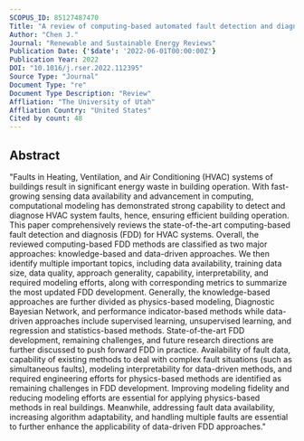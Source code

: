 ```yaml
---
SCOPUS_ID: 85127487470
Title: "A review of computing-based automated fault detection and diagnosis of heating, ventilation and air conditioning systems"
Author: "Chen J."
Journal: "Renewable and Sustainable Energy Reviews"
Publication Date: {'$date': '2022-06-01T00:00:00Z'}
Publication Year: 2022
DOI: "10.1016/j.rser.2022.112395"
Source Type: "Journal"
Document Type: "re"
Document Type Description: "Review"
Affliation: "The University of Utah"
Affliation Country: "United States"
Cited by count: 48
---
```


## Abstract
"Faults in Heating, Ventilation, and Air Conditioning (HVAC) systems of buildings result in significant energy waste in building operation. With fast-growing sensing data availability and advancement in computing, computational modeling has demonstrated strong capability to detect and diagnose HVAC system faults, hence, ensuring efficient building operation. This paper comprehensively reviews the state-of-the-art computing-based fault detection and diagnosis (FDD) for HVAC systems. Overall, the reviewed computing-based FDD methods are classified as two major approaches: knowledge-based and data-driven approaches. We then identify multiple important topics, including data availability, training data size, data quality, approach generality, capability, interpretability, and required modeling efforts, along with corresponding metrics to summarize the most updated FDD development. Generally, the knowledge-based approaches are further divided as physics-based modeling, Diagnostic Bayesian Network, and performance indicator-based methods while data-driven approaches include supervised learning, unsupervised learning, and regression and statistics-based methods. State-of-the-art FDD development, remaining challenges, and future research directions are further discussed to push forward FDD in practice. Availability of fault data, capability of existing methods to deal with complex fault situations (such as simultaneous faults), modeling interpretability for data-driven methods, and required engineering efforts for physics-based methods are identified as remaining challenges in FDD development. Improving modeling fidelity and reducing modeling efforts are essential for applying physics-based methods in real buildings. Meanwhile, addressing fault data availability, increasing algorithm adaptability, and handling multiple faults are essential to further enhance the applicability of data-driven FDD approaches."
